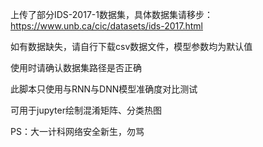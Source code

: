 上传了部分IDS-2017-1数据集，具体数据集请移步：https://www.unb.ca/cic/datasets/ids-2017.html

如有数据缺失，请自行下载csv数据文件，模型参数均为默认值

使用时请确认数据集路径是否正确

此脚本只使用与RNN与DNN模型准确度对比测试

可用于jupyter绘制混淆矩阵、分类热图

PS：大一计科网络安全新生，勿骂
